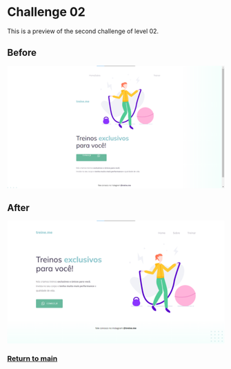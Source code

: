 # Challenge 02
This is a preview of the second challenge of level 02.

## Before
![Before](./layout/Challenge_02_before.png)
## After
![After](./layout/Challenge_02.png)
### [Return to main](../)